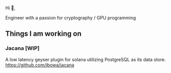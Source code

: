 Hi 👋,

Engineer with a passion for cryptography / GPU programming

## Things I am working on
### Jacana [WIP]

A low latency geyser plugin for solana utilizing PostgreSQL as its data store. https://github.com/jbowa/jacana

